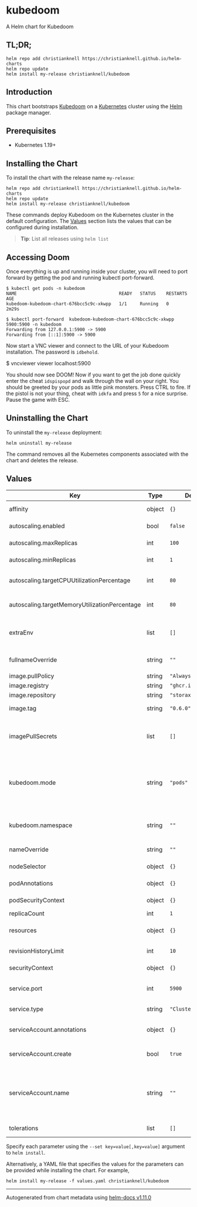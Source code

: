 # kubedoom

A Helm chart for Kubedoom

## TL;DR;

```console
helm repo add christianknell https://christianknell.github.io/helm-charts
helm repo update
helm install my-release christianknell/kubedoom
```

## Introduction

<INTRODUCTION>

This chart bootstraps [Kubedoom](https://github.com/storax/kubedoom) on a [Kubernetes](http://kubernetes.io) cluster using the [Helm](https://helm.sh) package manager.

## Prerequisites

- Kubernetes 1.19+

## Installing the Chart

To install the chart with the release name `my-release`:

```console
helm repo add christianknell https://christianknell.github.io/helm-charts
helm repo update
helm install my-release christianknell/kubedoom
```

These commands deploy Kubedoom on the Kubernetes cluster in the default configuration. The [Values](#values) section lists the values that can be configured during installation.

> **Tip**: List all releases using `helm list`

## Accessing Doom

Once everything is up and running inside your cluster, you will need to port forward by getting the pod and running kubectl port-forward.

```
$ kubectl get pods -n kubedoom
NAME                                       READY   STATUS    RESTARTS   AGE
kubedoom-kubedoom-chart-676bcc5c9c-xkwpp   1/1     Running   0          2m29s

$ kubectl port-forward  kubedoom-kubedoom-chart-676bcc5c9c-xkwpp 5900:5900 -n kubedoom
Forwarding from 127.0.0.1:5900 -> 5900
Forwarding from [::1]:5900 -> 5900
```

Now start a VNC viewer and connect to the URL of your Kubedoom installation. The password is `idbehold`.

$ vncviewer viewer localhost:5900

You should now see DOOM! Now if you want to get the job done quickly enter the cheat `idspispopd` and walk through the wall on your right. You should be greeted by your pods as little pink monsters. Press CTRL to fire. If the pistol is not your thing, cheat with `idkfa` and press `5` for a nice surprise. Pause the game with ESC.

## Uninstalling the Chart

To uninstall the `my-release` deployment:

```console
helm uninstall my-release
```

The command removes all the Kubernetes components associated with the chart and deletes the release.

## Values

| Key                                           | Type   | Default             | Description                                                                                                            |
| --------------------------------------------- | ------ | ------------------- | ---------------------------------------------------------------------------------------------------------------------- |
| affinity                                      | object | `{}`                | Affinity settings for pod assignment                                                                                   |
| autoscaling.enabled                           | bool   | `false`             | Enable Horizontal POD autoscaling                                                                                      |
| autoscaling.maxReplicas                       | int    | `100`               | Maximum number of replicas                                                                                             |
| autoscaling.minReplicas                       | int    | `1`                 | Minimum number of replicas                                                                                             |
| autoscaling.targetCPUUtilizationPercentage    | int    | `80`                | Target CPU utilization percentage                                                                                      |
| autoscaling.targetMemoryUtilizationPercentage | int    | `80`                | Target Memory utilization percentage                                                                                   |
| extraEnv                                      | list   | `[]`                | additional environment variables to be added to the pods                                                               |
| fullnameOverride                              | string | `""`                | String to fully override `"kubedoom.fullname"`                                                                         |
| image.pullPolicy                              | string | `"Always"`          | image pull policy                                                                                                      |
| image.registry                                | string | `"ghcr.io"`         | image registry                                                                                                         |
| image.repository                              | string | `"storax/kubedoom"` | image repository                                                                                                       |
| image.tag                                     | string | `"0.6.0"`           | Overrides the image tag                                                                                                |
| imagePullSecrets                              | list   | `[]`                | If defined, uses a Secret to pull an image from a private Docker registry or repository.                               |
| kubedoom.mode                                 | string | `"pods"`            | You can also kill Namespaces instead of Pods. Simply set this to `namespaces`. Allowed values: `pods`, `namespaces`.   |
| kubedoom.namespace                            | string | `""`                | You can limit Kubedoom to deleting pods in a single namespace                                                          |
| nameOverride                                  | string | `""`                | Provide a name in place of `kubedoom`                                                                                  |
| nodeSelector                                  | object | `{}`                | Node labels for pod assignment                                                                                         |
| podAnnotations                                | object | `{}`                | Annotations to be added to the pods                                                                                    |
| podSecurityContext                            | object | `{}`                | pod-level security context                                                                                             |
| replicaCount                                  | int    | `1`                 | Number of replicas                                                                                                     |
| resources                                     | object | `{}`                | Resource limits and requests for the controller pods.                                                                  |
| revisionHistoryLimit                          | int    | `10`                | The number of old ReplicaSets to retain                                                                                |
| securityContext                               | object | `{}`                | container-level security context                                                                                       |
| service.port                                  | int    | `5900`              | Kubernetes port where service is exposed                                                                               |
| service.type                                  | string | `"ClusterIP"`       | Kubernetes service type                                                                                                |
| serviceAccount.annotations                    | object | `{}`                | Annotations to add to the service account                                                                              |
| serviceAccount.create                         | bool   | `true`              | Specifies whether a service account should be created                                                                  |
| serviceAccount.name                           | string | `""`                | The name of the service account to use. If not set and create is true, a name is generated using the fullname template |
| tolerations                                   | list   | `[]`                | Toleration labels for pod assignment                                                                                   |

Specify each parameter using the `--set key=value[,key=value]` argument to `helm install`.

Alternatively, a YAML file that specifies the values for the parameters can be provided while installing the chart. For example,

```console
helm install my-release -f values.yaml christianknell/kubedoom
```

---

Autogenerated from chart metadata using [helm-docs v1.11.0](https://github.com/norwoodj/helm-docs/releases/v1.11.0)
